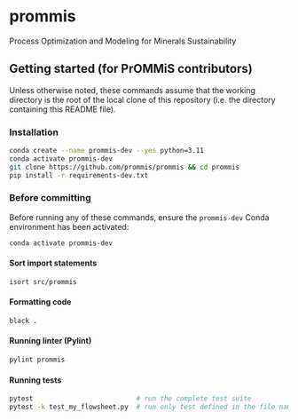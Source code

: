 # prommis
Process Optimization and Modeling for Minerals Sustainability

## Getting started (for PrOMMiS contributors)

Unless otherwise noted, these commands assume that the working directory is the root of the local clone of this repository (i.e. the directory containing this README file).

### Installation

```sh
conda create --name prommis-dev --yes python=3.11
conda activate prommis-dev
git clone https://github.com/prommis/prommis && cd prommis
pip install -r requirements-dev.txt
```

### Before committing

Before running any of these commands, ensure the `prommis-dev` Conda environment has been activated:

```sh
conda activate prommis-dev
```

#### Sort import statements

```sh
isort src/prommis
```

#### Formatting code

```sh
black .
```

#### Running linter (Pylint)

```sh
pylint prommis
```

#### Running tests

```sh
pytest                          # run the complete test suite
pytest -k test_my_flowsheet.py  # run only test defined in the file named test_my_flowsheet.py
```
